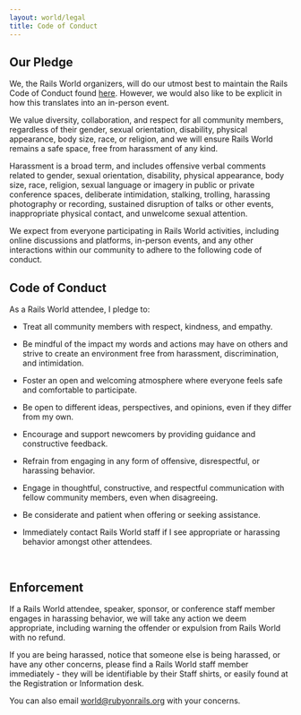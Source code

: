 ```yaml
---
layout: world/legal
title: Code of Conduct
---
```



## Our Pledge ##

We, the Rails World organizers, will do our utmost best to maintain the Rails Code of Conduct found [here](https://rubyonrails.org/conduct). However, we would also like to be explicit in how this translates into an in-person event.

We value diversity, collaboration, and respect for all community members, regardless of their gender, sexual orientation, disability, physical appearance, body size, race, or religion, and we will ensure Rails World remains a safe space, free from harassment of any kind.

Harassment is a broad term, and includes offensive verbal comments related to gender, sexual orientation, disability, physical appearance, body size, race, religion, sexual language or imagery in public or private conference spaces, deliberate intimidation, stalking, trolling, harassing photography or recording, sustained disruption of talks or other events, inappropriate physical contact, and unwelcome sexual attention.

We expect from everyone participating in Rails World activities, including online discussions and platforms, in-person events, and any other interactions within our community to adhere to the following code of conduct.
<br>

## Code of Conduct ##

As a Rails World attendee, I pledge to:

* Treat all community members with respect, kindness, and empathy.

* Be mindful of the impact my words and actions may have on others and strive to create an environment free from harassment, discrimination, and intimidation.

* Foster an open and welcoming atmosphere where everyone feels safe and comfortable to participate.

* Be open to different ideas, perspectives, and opinions, even if they differ from my own.

* Encourage and support newcomers by providing guidance and constructive feedback.

* Refrain from engaging in any form of offensive, disrespectful, or harassing behavior.

* Engage in thoughtful, constructive, and respectful communication with fellow community members, even when disagreeing.

* Be considerate and patient when offering or seeking assistance.

* Immediately contact Rails World staff if I see appropriate or harassing behavior amongst other attendees.
<br>

## Enforcement ##

If a Rails World attendee, speaker, sponsor, or conference staff member engages in harassing behavior, we will take any action we deem appropriate, including warning the offender or expulsion from Rails World with no refund.

If you are being harassed, notice that someone else is being harassed, or have any other concerns, please find a Rails World staff member immediately - they will be identifiable by their Staff shirts, or easily found at the Registration or Information desk.

You can also email [world@rubyonrails.org](mailto:world@rubyonrails.org) with your concerns.
